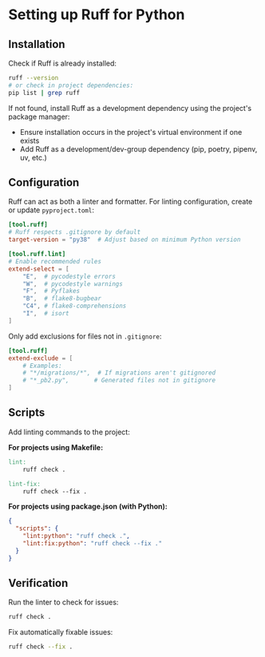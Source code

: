 # Setting up Ruff for Python

## Installation

Check if Ruff is already installed:

```bash
ruff --version
# or check in project dependencies:
pip list | grep ruff
```

If not found, install Ruff as a development dependency using the project's package manager:

- Ensure installation occurs in the project's virtual environment if one exists
- Add Ruff as a development/dev-group dependency (pip, poetry, pipenv, uv, etc.)

## Configuration

Ruff can act as both a linter and formatter. For linting configuration, create or update `pyproject.toml`:

```toml
[tool.ruff]
# Ruff respects .gitignore by default
target-version = "py38"  # Adjust based on minimum Python version

[tool.ruff.lint]
# Enable recommended rules
extend-select = [
    "E",  # pycodestyle errors
    "W",  # pycodestyle warnings
    "F",  # Pyflakes
    "B",  # flake8-bugbear
    "C4", # flake8-comprehensions
    "I",  # isort
]
```

Only add exclusions for files not in `.gitignore`:

```toml
[tool.ruff]
extend-exclude = [
    # Examples:
    # "*/migrations/*",  # If migrations aren't gitignored
    # "*_pb2.py",       # Generated files not in gitignore
]
```

## Scripts

Add linting commands to the project:

**For projects using Makefile:**
```makefile
lint:
	ruff check .

lint-fix:
	ruff check --fix .
```

**For projects using package.json (with Python):**
```json
{
  "scripts": {
    "lint:python": "ruff check .",
    "lint:fix:python": "ruff check --fix ."
  }
}
```

## Verification

Run the linter to check for issues:

```bash
ruff check .
```

Fix automatically fixable issues:

```bash
ruff check --fix .
```